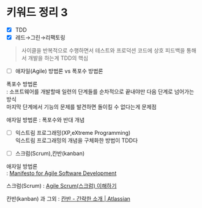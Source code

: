 # 키워드 정리 3

- [x]  TDD
- [x]  레드→그린→리팩토링

> 사이클을 반복적으로 수행하면서 테스트와 프로덕션 코드에 상호 피드백을 통해서 개발을 하는게 TDD의 핵심


- [ ]  애자일(Agile) 방법론 vs 폭포수 방법론   

폭포수 방법론  
: 소프트웨어를 개발할때 일련의 단계들를 순차적으로 끝내야만 다음 단계로 넘어가는 방식  
마지막 단계에서 기능의 문제를 발견하면 돌이킬 수 없다는게 문제점

애자일 방법론
: 폭포수와 반대 개념
 
- [ ]  익스트림 프로그래밍(XP,eXtreme Programming)  
  익스트림 프로그래밍의 개념을 구체화한 방법이 TDD다
- [ ]  스크럼(Scrum),칸반(kanban)


애자일 방법론  
: [Manifesto for Agile Software Development](http://agilemanifesto.org/)

스크럼(Scrum)
: [Agile Scrum(스크럼) 이해하기](https://medium.com/dtevangelist/scrum-dfc6523a3604)

칸반(kanban) 과 그외
: [칸반 - 간략한 소개 | Atlassian](https://www.atlassian.com/ko/agile/kanban)
